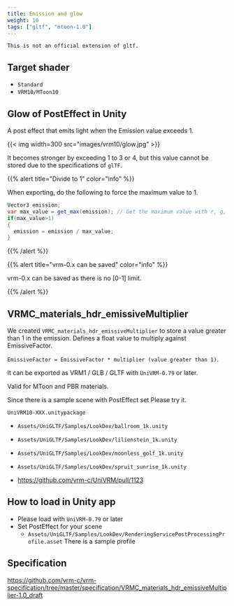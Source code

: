 ```yaml
---
title: Emission and glow
weight: 10
tags: ["gltf", "mtoon-1.0"]
---
```


`This is not an official extension of gltf.`

## Target shader

* `Standard`
* `VRM10/MToon10`

## Glow of PostEffect in Unity

A post effect that emits light when the Emission value exceeds 1.

{{< img width=300 src="images/vrm10/glow.jpg" >}}

It becomes stronger by exceeding 1 to 3 or 4, but this value cannot be stored due to the specifications of `glTF`.

{{% alert title="Divide to 1" color="info" %}}

When exporting, do the following to force the maximum value to 1.

```cs
Vector3 emission;
var max_value = get_max(emission); // Get the maximum value with r, g, b
if(max_value>1)
{
  emission = emission / max_value;
}
```

{{% /alert %}}

{{% alert title="vrm-0.x can be saved" color="info" %}}

vrm-0.x can be saved as there is no [0-1] limit.

{{% /alert %}}

## VRMC_materials_hdr_emissiveMultiplier

We created `VRMC_materials_hdr_emissiveMultiplier` to store a value greater than 1 in the emission.
Defines a float value to multiply against EmissiveFactor.

`EmissiveFactor = EmissiveFactor * multiplier (value greater than 1)`.

It can be exported as VRM1 / GLB / GLTF with `UniVRM-0.79` or later.

Valid for MToon and PBR materials.

Since there is a sample scene with PostEffect set
Please try it.

`UniVRM10-XXX.unitypackage`

* `Assets/UniGLTF/Samples/LookDev/ballroom_1k.unity`
* `Assets/UniGLTF/Samples/LookDev/lilienstein_1k.unity`
* `Assets/UniGLTF/Samples/LookDev/moonless_golf_1k.unity`
* `Assets/UniGLTF/Samples/LookDev/spruit_sunrise_1k.unity`

* https://github.com/vrm-c/UniVRM/pull/1123

## How to load in Unity app

* Please load with `UniVRM-0.79` or later
* Set PostEffect for your scene
  * `Assets/UniGLTF/Samples/LookDev/RenderingServicePostProcessingProfile.asset` There is a sample profile

## Specification

<https://github.com/vrm-c/vrm-specification/tree/master/specification/VRMC_materials_hdr_emissiveMultiplier-1.0_draft>
